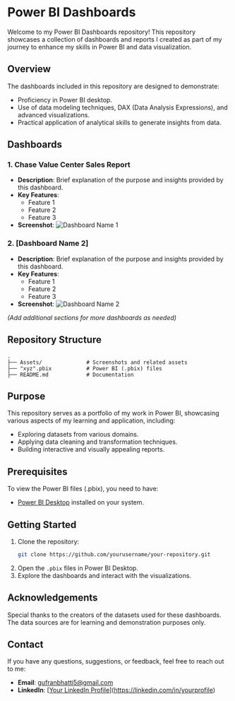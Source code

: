 # Power BI Dashboards

Welcome to my Power BI Dashboards repository! This repository showcases a collection of dashboards and reports I created as part of my journey to enhance my skills in Power BI and data visualization.

## Overview

The dashboards included in this repository are designed to demonstrate:
- Proficiency in Power BI desktop.
- Use of data modeling techniques, DAX (Data Analysis Expressions), and advanced visualizations.
- Practical application of analytical skills to generate insights from data.

## Dashboards

### 1. Chase Value Center Sales Report
- **Description**: Brief explanation of the purpose and insights provided by this dashboard.
- **Key Features**:
  - Feature 1
  - Feature 2
  - Feature 3
- **Screenshot**: ![Dashboard Name 1](path/to/screenshot1.png)

### 2. [Dashboard Name 2]
- **Description**: Brief explanation of the purpose and insights provided by this dashboard.
- **Key Features**:
  - Feature 1
  - Feature 2
  - Feature 3
- **Screenshot**: ![Dashboard Name 2](path/to/screenshot2.png)

*(Add additional sections for more dashboards as needed)*

## Repository Structure

```plaintext
.
├── Assets/              # Screenshots and related assets
├── "xyz".pbix           # Power BI (.pbix) files
├── README.md            # Documentation
```

## Purpose

This repository serves as a portfolio of my work in Power BI, showcasing various aspects of my learning and application, including:
- Exploring datasets from various domains.
- Applying data cleaning and transformation techniques.
- Building interactive and visually appealing reports.

## Prerequisites

To view the Power BI files (.pbix), you need to have:
- [Power BI Desktop](https://powerbi.microsoft.com/) installed on your system.

## Getting Started

1. Clone the repository:
   ```bash
   git clone https://github.com/yourusername/your-repository.git
2. Open the `.pbix` files in Power BI Desktop.  
3. Explore the dashboards and interact with the visualizations.

## Acknowledgements

Special thanks to the creators of the datasets used for these dashboards. The data sources are for learning and demonstration purposes only.

## Contact

If you have any questions, suggestions, or feedback, feel free to reach out to me:  
- **Email**: [gufranbhatti5@gmail.com](mailto:your-email@example.com)  
- **LinkedIn**: [[Your LinkedIn Profile](https://www.linkedin.com/in/gufran-bhatti-80568822a/)](https://linkedin.com/in/yourprofile)


